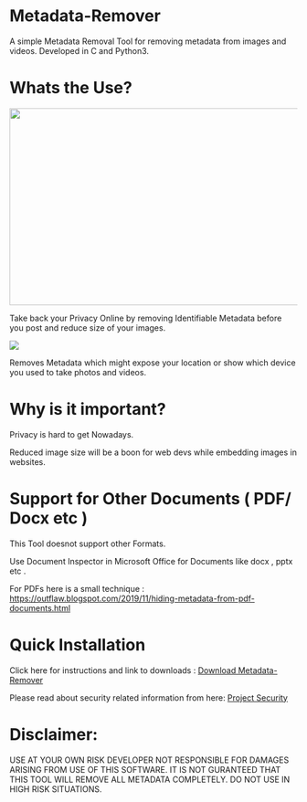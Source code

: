 # Metadata-Remover
A simple Metadata Removal Tool for removing metadata from images and videos. Developed in C and Python3.

# Whats the Use?

<img src="https://github.com/Anish-M-code/Metadata-Remover/raw/master/screenshots/Scan.JPG" width="677" height="345">

Take back your Privacy Online by removing Identifiable Metadata before you post and reduce size of your images.

<img src="https://github.com/Anish-M-code/Metadata-Remover/raw/master/screenshots/Results.JPG">

Removes Metadata which might expose your location or show which device you used to take photos and videos.

# Why is it important?

Privacy is hard to get Nowadays.

Reduced image size will be a boon for web devs while embedding images in websites.

# Support for Other Documents ( PDF/ Docx etc )

This Tool doesnot support other Formats.

Use Document Inspector in Microsoft Office for Documents like docx , pptx etc .

For PDFs here is a small technique : https://outflaw.blogspot.com/2019/11/hiding-metadata-from-pdf-documents.html

# Quick Installation 

Click here for instructions and link to downloads : [Download Metadata-Remover](https://github.com/Anish-M-code/Metadata-Remover/releases/tag/v1.6)

Please read about security related information from here: [ Project Security](/SECURITY.md) 

# Disclaimer:

USE AT YOUR OWN RISK DEVELOPER NOT RESPONSIBLE FOR DAMAGES ARISING FROM USE OF THIS SOFTWARE.
IT IS NOT GURANTEED THAT THIS TOOL WILL REMOVE ALL METADATA COMPLETELY. 
DO NOT USE IN HIGH RISK SITUATIONS.
